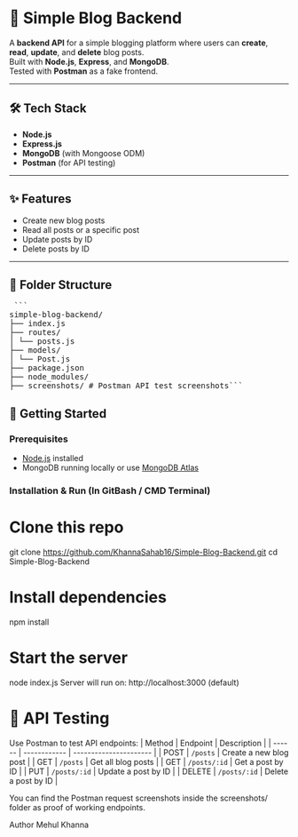 # 🚀 Simple Blog Backend

A **backend API** for a simple blogging platform where users can **create**, **read**, **update**, and **delete** blog posts.  
Built with **Node.js**, **Express**, and **MongoDB**.  
Tested with **Postman** as a fake frontend.

---

## 🛠️ Tech Stack

- **Node.js**
- **Express.js**
- **MongoDB** (with Mongoose ODM)
- **Postman** (for API testing)

---

## ✨ Features

- Create new blog posts  
- Read all posts or a specific post  
- Update posts by ID  
- Delete posts by ID  

---

## 📁 Folder Structure

<pre> ```
simple-blog-backend/
├── index.js
├── routes/
│ └── posts.js
├── models/
│ └── Post.js
├── package.json
├── node_modules/
├── screenshots/ # Postman API test screenshots``` </pre>


## 🚀 Getting Started

### Prerequisites

- [Node.js](https://nodejs.org/) installed  
- MongoDB running locally or use [MongoDB Atlas](https://www.mongodb.com/cloud/atlas)

### Installation & Run (In GitBash / CMD Terminal)

# Clone this repo
git clone https://github.com/KhannaSahab16/Simple-Blog-Backend.git
cd Simple-Blog-Backend

# Install dependencies
npm install

# Start the server
node index.js
Server will run on: http://localhost:3000 (default)

# 🧪 API Testing

Use Postman to test API endpoints:
| Method | Endpoint     | Description            |
| ------ | ------------ | ---------------------- |
| POST   | `/posts`     | Create a new blog post |
| GET    | `/posts`     | Get all blog posts     |
| GET    | `/posts/:id` | Get a post by ID       |
| PUT    | `/posts/:id` | Update a post by ID    |
| DELETE | `/posts/:id` | Delete a post by ID    |

You can find the Postman request screenshots inside the screenshots/ folder as proof of working endpoints.

Author
Mehul Khanna
